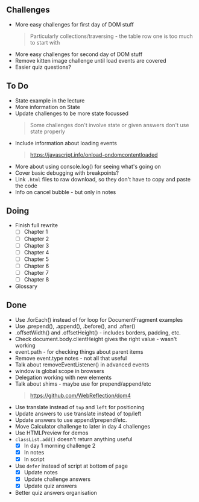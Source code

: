 ## Challenges

- More easy challenges for first day of DOM stuff
    > Particularly collections/traversing - the table row one is too much to start with
- More easy challenges for second day of DOM stuff
- Remove kitten image challenge until load events are covered
- Easier quiz questions?

## To Do

- State example in the lecture
- More information on State
- Update challenges to be more state focussed
    > Some challenges don't involve state or given answers don't use state properly
- Include information about loading events
    > https://javascript.info/onload-ondomcontentloaded
- More about using console.log() for seeing what's going on
- Cover basic debugging with breakpoints?
- Link `.html` files to raw download, so they don't have to copy and paste the code
- Info on cancel bubble - but only in notes

## Doing

- Finish full rewrite
    * [ ] Chapter 1
    * [ ] Chapter 2
    * [ ] Chapter 3
    * [ ] Chapter 4
    * [ ] Chapter 5
    * [ ] Chapter 6
    * [ ] Chapter 7
    * [ ] Chapter 8
- Glossary

## Done

- Use .forEach() instead of for loop for DocumentFragment examples
- Use .prepend(), .append(), .before(), and .after()
- .offsetWidth() and .offsetHeight() - includes borders, padding, etc.
- Check document.body.clientHeight gives the right value - wasn't working
- event.path - for checking things about parent items
- Remove event.type notes - not all that useful
- Talk about removeEventListener() in advanced events
- window is global scope in browsers
- Delegation working with new elements
- Talk about shims - maybe use for prepend/append/etc
    > https://github.com/WebReflection/dom4
- Use translate instead of `top` and `left` for positioning
- Update answers to use translate instead of top/left
- Update answers to use append/prepend/etc.
- Move Calculator challenge to later in day 4 challenges
- Use HTMLPreview for demos
- `classList.add()` doesn't return anything useful
    * [x] In day 1 morning challenge 2
    * [x] In notes
    * [x] In script
- Use `defer` instead of script at bottom of page
    * [x] Update notes
    * [x] Update challenge answers
    * [x] Update quiz answers
- Better quiz answers organisation
